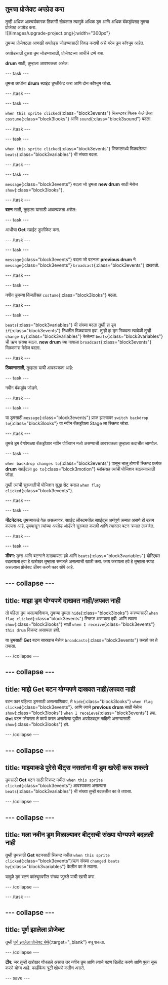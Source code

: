 ## तुमचा प्रोजेक्ट अपग्रेड करा

<div style="display: flex; flex-wrap: wrap">
<div style="flex-basis: 200px; flex-grow: 1; margin-right: 15px;">
तुम्ही अधिक आश्चर्यकारक ठिकाणी खेळलात त्यामुळे अधिक ड्रम आणि अधिक बॅकड्रॉपसह तुमचा प्रोजेक्ट अपग्रेड करा. 
</div>
<div>
![](images/upgrade-project.png){:width="300px"}
</div>
</div>

तुमच्या प्रोजेक्टला आणखी अपग्रेड्स जोडण्यासाठी निवड करावी असे बरेच ड्रम कॉश्चुम आहेत.

अपग्रेडसाठी दुसरा ड्रम जोडण्यासाठी, प्रोजेक्टच्या आधीचे टप्पे बघा.

**drum** साठी, तुम्हाला आवश्यकता असेल:

--- task ---

तुमचा आधीचा **drum** स्प्राईट डुप्लीकेट करा आणि दोन कॉश्चुम जोडा.

--- /task ---

--- task ---

`when this sprite clicked`{:class="block3events"} स्क्रिप्टवर क्लिक केले तेव्हा `costume`{:class="block3looks"} आणि `sound`{:class="block3sound"} बदला.

--- /task ---

--- task ---

`when this sprite clicked`{:class="block3events"} स्क्रिप्टमध्ये मिळवलेल्या `beats`{:class="block3variables"} ची संख्या बदला.

--- /task ---

--- task ---

`message`{:class="block3events"} बदला जो ड्रमला **new drum** साठी मेसेज `show`{:class="block3looks"}.

--- /task ---

**बटन** साठी, तुम्हाला यासाठी आवश्यकता असेल:

--- task ---

आधीचा **Get** स्प्राईट डुप्लीकेट करा.

--- /task ---

--- task ---

`message`{:class="block3events"} बदला जो बटनला **previous drum** ने `message`{:class="block3events"} `broadcast`{:class="block3events"} दाखवतो.

--- /task ---

--- task ---

नवीन ड्रमच्या किंमतीसह `costume`{:class="block3looks"} बदला.

--- /task ---

--- task ---

`beats`{:class="block3variables"} ची संख्या बदला तुम्ही हा ड्रम `if`{:class="block3events"} स्थितीत मिळवायला हवा. तुम्ही हा ड्रम मिळवता त्यावेळी तुम्ही `change by`{:class="block3variables"} केलेल्या `beats`{:class="block3variables"} ची ऋण संख्या बदला. **new drum** च्या नावाला `broadcast`{:class="block3events"} मिळवणारा मेसेज बदला.

--- /task ---

**ठिकाणासाठी**, तुम्हाला याची आवश्यकता आहे:

--- task ---

नवीन बॅकड्रॉप जोडणे.

--- /task ---

--- task ---

या ड्रमसाठी `message`{:class="block3events"} प्राप्त झाल्यावर `switch backdrop to`{:class="block3looks"} या नवीन बॅकड्रॉपला Stage ला स्क्रिप्ट जोडा.

--- /task ---

तुमचे ड्रम वेगवेगळ्या बॅकड्रॉपवर नवीन पोजिशन मध्ये असण्याची आवश्यकता तुम्हाला कदाचीत जाणवेल.

--- task ---

`when backdrop changes to`{:class="block3events"} पासून चालू होणारी स्क्रिप्ट प्रत्येक **drum** स्प्राईटला `go to`{:class="block3motion"} ब्लॉकसह त्यांची पोजिशन बदलण्यासाठी जोडा.

तुम्ही त्यांची सुरूवातीची पोजिशन सुद्धा सेट कराल `when flag clicked`{:class="block3events"}.

--- /task ---

--- task ---

**नीटनेटका:** तुमच्याकडे वेळ असल्यावर, स्प्राईट लीस्टमधील स्प्राईट्स अर्थपूर्ण क्रमात असणे ही उत्तम कल्पना आहे, ड्रमपासून त्यांच्या अपग्रेड ऑर्डरने सुरूवात करावी आणि त्यानंतर बटन क्रमात लावावेत.

--- /task ---

--- task ---

**डीबग:** ड्रम्स आणि बटन्सने दाखवायला हवे आणि `beats`{:class="block3variables"} व्हेरिएबल बदलायला हवा हे खरोखर तुम्हाला समजले असल्याची खात्री करा. काय करायला हवे हे तुम्हाला स्पष्ट असल्यास प्रोजेक्ट डीबग करणे फार सोपे आहे.

--- collapse ---
---
title: माझा ड्रम योग्यपणे दाखवत नाही/लपवत नाही
---

तो पहिला ड्रम असल्याशिवाय, तुमच्या ड्रमला `hide`{:class="block3looks"} करण्यासाठी `when flag clicked`{:class="block3events"} स्क्रिप्ट असायला हवी. आणि त्याला `show`{:class="block3looks"} साठी `when I receive`{:class="block3events"} `this drum` स्क्रिप्ट असायला हवी.

या ड्रमसाठी **Get** बटन सारखाच मेसेज `broadcasts`{:class="block3events"} करतो का ते तपासा.


--- /collapse ---

--- collapse ---
---
title: माझे Get बटन योग्यपणे दाखवत नाही/लपवत नाही
---

बटन फार पहिल्या ड्रमसाठी असल्याशिवाय, ते `hide`{:class="block3looks"} `when flag clicked`{:class="block3events"}. आणि त्याने **previous drum** साठी मेसेज `show`{:class="block3looks"} `when I receieve`{:class="block3events"} हवा. **Get** बटन प्लेयरला ते कार्य करत असलेल्या पुढील अपग्रेडबद्दल माहिती असण्यासाठी `show`{:class="block3looks"} हवे.

--- /collapse ---

--- collapse ---
---
title: माझ्याकडे पुरेसे बीट्स नसतांना मी ड्रम खरेदी करू शकतो
---

ड्रमसाठी **Get** बटन साठी स्क्रिप्ट मधील `when this sprite clicked`{:class="block3events"} आवश्यकता असल्यास `beats`{:class="block3variables"} ची संख्या तुम्ही बदललीत का ते तपासा.

--- /collapse ---

--- collapse ---
---
title: मला नवीन ड्रम मिळाल्यावर बीट्सची संख्या योग्यपणे बदलली नाही
---

तुम्ही ड्रमसाठी **Get** बटनसाठी स्क्रिप्ट मधील `when this sprite clicked`{:class="block3events"}ऋण संख्या `changed beats by`{:class="block3variables"} केलीत का ते तपासा.

यामुळे ड्रम बटन कॉश्चुमवरील संख्या जुळते याची खात्री करा.

--- /collapse ---

--- /task ---

--- collapse ---
---
title: पूर्ण झालेला प्रोजेक्ट
---

तुम्ही [पूर्ण झालेला प्रोजेक्ट येथे](https://scratch.mit.edu/projects/522323676/){:target="_blank"} बघू शकता.

--- /collapse ---

**टीप:** जर तुम्ही खरोखर गोंधळले असाल तर नवीन ड्रम आणि त्याचे बटण डिलीट करणे आणि पुन्हा सुरू करणे योग्य आहे. काहीवेळा त्रुटी शोधणे कठीण असते.

--- save ---
